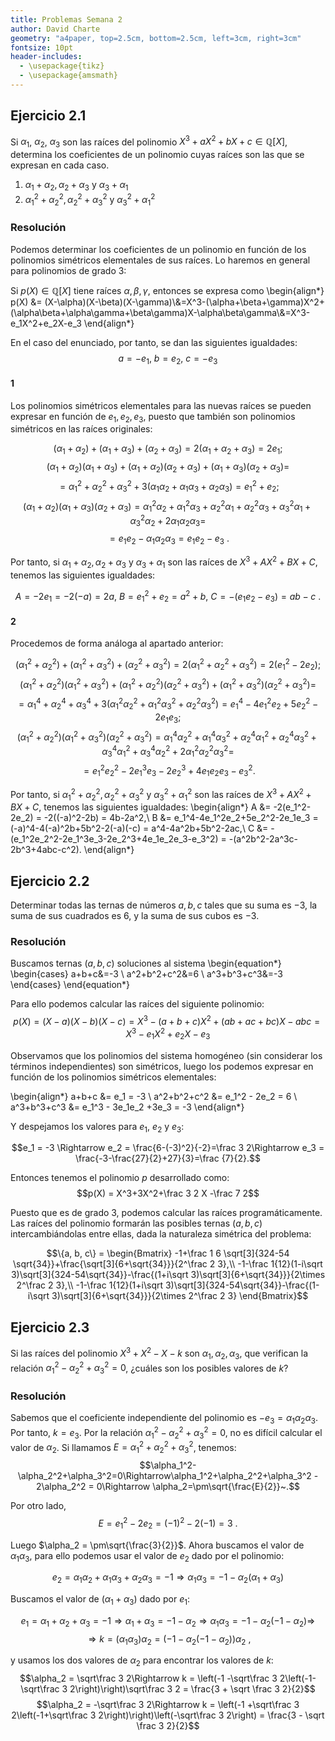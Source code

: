 ```yaml
---
title: Problemas Semana 2
author: David Charte
geometry: "a4paper, top=2.5cm, bottom=2.5cm, left=3cm, right=3cm"
fontsize: 10pt
header-includes:
  - \usepackage{tikz}
  - \usepackage{amsmath}
---
```


## Ejercicio 2.1

Si $\alpha_1$, $\alpha_2$, $\alpha_3$ son las raíces del polinomio $X^3+aX^2+bX+c\in\mathbb Q[X]$, determina los coeficientes de un polinomio cuyas raíces son las que se expresan en cada caso.

1. $\alpha_1+\alpha_2,\alpha_2+\alpha_3\mbox{ y }\alpha_3+\alpha_1$
1. $\alpha_1^2+\alpha_2^2,\alpha_2^2+\alpha_3^2\mbox{ y }\alpha_3^2+\alpha_1^2$

### Resolución

Podemos determinar los coeficientes de un polinomio en función de los polinomios simétricos elementales de sus raíces. Lo haremos en general para polinomios de grado 3:

Si $p(X)\in \mathbb Q[X]$ tiene raíces $\alpha, \beta, \gamma$, entonces se expresa como
\begin{align*}
p(X) &= (X-\alpha)(X-\beta)(X-\gamma)\\&=X^3-(\alpha+\beta+\gamma)X^2+(\alpha\beta+\alpha\gamma+\beta\gamma)X-\alpha\beta\gamma\\&=X^3-e_1X^2+e_2X-e_3
\end{align*}

En el caso del enunciado, por tanto, se dan las siguientes igualdades:
$$ a = -e_1,\ b = e_2,\ c=-e_3$$

#### 1
Los polinomios simétricos elementales para las nuevas raíces se pueden expresar en función de $e_1,e_2,e_3$, puesto que también son polinomios simétricos en las raíces originales:

$$ (\alpha_1+\alpha_2)+(\alpha_1+\alpha_3)+(\alpha_2+\alpha_3) = 2(\alpha_1+\alpha_2+\alpha_3) = 2e_1;$$
$$ (\alpha_1+\alpha_2)(\alpha_1+\alpha_3)+(\alpha_1+\alpha_2)(\alpha_2+\alpha_3)+(\alpha_1+\alpha_3)(\alpha_2+\alpha_3) = $$
$$=\alpha_1^2+\alpha_2^2+\alpha_3^2+3(\alpha_1\alpha_2+\alpha_1\alpha_3+\alpha_2\alpha_3)=e_1^2+e_2;$$
$$(\alpha_1+\alpha_2)(\alpha_1+\alpha_3)(\alpha_2+\alpha_3) = \alpha_1^2\alpha_2+\alpha_1^2\alpha_3+\alpha_2^2\alpha_1+\alpha_2^2\alpha_3+\alpha_3^2\alpha_1+\alpha_3^2\alpha_2+2\alpha_1\alpha_2\alpha_3=$$
$$=e_1e_2-\alpha_1\alpha_2\alpha_3=e_1e_2-e_3~.$$

Por tanto, si $\alpha_1+\alpha_2,\alpha_2+\alpha_3\mbox{ y }\alpha_3+\alpha_1$ son las raíces de $X^3+AX^2+BX+C$, tenemos las siguientes igualdades:

$$ A = -2e_1 = -2(-a) = 2a,\ B = e_1^2+e_2 = a^2+b,\ C = -(e_1e_2-e_3) = ab-c~.$$

#### 2

Procedemos de forma análoga al apartado anterior:

$$ (\alpha_1^2+\alpha_2^2)+(\alpha_1^2+\alpha_3^2)+(\alpha_2^2+\alpha_3^2) = 2(\alpha_1^2+\alpha_2^2+\alpha_3^2) = 2(e_1^2-2e_2);$$
$$ (\alpha_1^2+\alpha_2^2)(\alpha_1^2+\alpha_3^2)+(\alpha_1^2+\alpha_2^2)(\alpha_2^2+\alpha_3^2)+(\alpha_1^2+\alpha_3^2)(\alpha_2^2+\alpha_3^2) = $$
$$=\alpha_1^4+\alpha_2^4+\alpha_3^4+3(\alpha_1^2\alpha_2^2+\alpha_1^2\alpha_3^2+\alpha_2^2\alpha_3^2)=e_1^4-4e_1^2e_2+5e_2^2-2e_1e_3;$$
$$(\alpha_1^2+\alpha_2^2)(\alpha_1^2+\alpha_3^2)(\alpha_2^2+\alpha_3^2) = \alpha_1^4\alpha_2^2+\alpha_1^4\alpha_3^2+\alpha_2^4\alpha_1^2+\alpha_2^4\alpha_3^2+\alpha_3^4\alpha_1^2+\alpha_3^4\alpha_2^2+2\alpha_1^2\alpha_2^2\alpha_3^2=$$
$$=e_1^2e_2^2-2e_1^3e_3-2e_2^3+4e_1e_2e_3-e_3^2.$$

Por tanto, si $\alpha_1^2+\alpha_2^2,\alpha_2^2+\alpha_3^2\mbox{ y }\alpha_3^2+\alpha_1^2$ son las raíces de $X^3+AX^2+BX+C$, tenemos las siguientes igualdades:
\begin{align*}
 A &= -2(e_1^2-2e_2) = -2((-a)^2-2b) = 4b-2a^2,\\
 B &= e_1^4-4e_1^2e_2+5e_2^2-2e_1e_3 = (-a)^4-4(-a)^2b+5b^2-2(-a)(-c) = a^4-4a^2b+5b^2-2ac,\\
 C &= -(e_1^2e_2^2-2e_1^3e_3-2e_2^3+4e_1e_2e_3-e_3^2) = -(a^2b^2-2a^3c-2b^3+4abc-c^2).
\end{align*}

## Ejercicio 2.2

Determinar todas las ternas de números $a,b,c$ tales que su suma es $-3$, la suma de sus cuadrados es $6$, y la suma de sus cubos es $-3$.

### Resolución

<!--Buscamos las raíces comunes a los polinomios
$$ p_1 = a+b+c+3,\ p_2 = a^2+b^2+c^2-6,\ p_3 = a^3+b^3+c^3+3 $$
-->

Buscamos ternas $(a, b, c)$ soluciones al sistema
\begin{equation*}
\begin{cases}
  a+b+c&=-3 \\
  a^2+b^2+c^2&=6 \\
  a^3+b^3+c^3&=-3
\end{cases}
\end{equation*}

Para ello podemos calcular las raíces del siguiente polinomio:
$$p(X) = (X-a)(X-b)(X-c)=X^3-(a+b+c)X^2+(ab+ac+bc)X-abc=X^3-e_1X^2+e_2X-e_3$$

Observamos que los polinomios del sistema homogéneo (sin considerar los términos
  independientes) son simétricos, luego los podemos expresar en función de los polinomios
  simétricos elementales:

\begin{align*}
  a+b+c &= e_1 = -3 \\
  a^2+b^2+c^2 &= e_1^2 - 2e_2 = 6 \\
  a^3+b^3+c^3 &= e_1^3 - 3e_1e_2 +3e_3 = -3
\end{align*}

Y despejamos los valores para $e_1\mbox{, }e_2\mbox{ y }e_3$:

$$e_1 = -3 \Rightarrow e_2 = \frac{6-(-3)^2}{-2}=\frac 3 2\Rightarrow e_3 = \frac{-3-\frac{27}{2}+27}{3}=\frac {7}{2}.$$

Entonces tenemos el polinomio $p$ desarrollado como:
$$p(X) = X^3+3X^2+\frac 3 2 X -\frac 7 2$$

Puesto que es de grado 3, podemos calcular las raíces programáticamente. Las raíces del polinomio formarán las posibles ternas $(a,b,c)$ intercambiándolas entre ellas, dada la naturaleza simétrica del problema:

$$\{a, b, c\} =
\begin{Bmatrix}
-1+\frac 1 6 \sqrt[3]{324-54 \sqrt{34}}+\frac{\sqrt[3]{6+\sqrt{34}}}{2^\frac 2 3},\\
-1-\frac 1{12}(1-i\sqrt 3)\sqrt[3]{324-54\sqrt{34}}-\frac{(1+i\sqrt 3)\sqrt[3]{6+\sqrt{34}}}{2\times 2^\frac 2 3},\\
-1-\frac 1{12}(1+i\sqrt 3)\sqrt[3]{324-54\sqrt{34}}-\frac{(1-i\sqrt 3)\sqrt[3]{6+\sqrt{34}}}{2\times 2^\frac 2 3}
\end{Bmatrix}$$

## Ejercicio 2.3

Si las raíces del polinomio $X^3+X^2-X-k$ son $\alpha_1,\alpha_2,\alpha_3$, que verifican la relación $\alpha_1^2-\alpha_2^2+\alpha_3^2=0$, ¿cuáles son los posibles valores de $k$?

### Resolución

Sabemos que el coeficiente independiente del polinomio es $-e_3 = \alpha_1\alpha_2\alpha_3$. Por tanto, $k = e_3$.
Por la relación $\alpha_1^2-\alpha_2^2+\alpha_3^2=0$, no es difícil calcular el valor de $\alpha_2$. Si llamamos $E = \alpha_1^2+\alpha_2^2+\alpha_3^2$, tenemos:
$$\alpha_1^2-\alpha_2^2+\alpha_3^2=0\Rightarrow\alpha_1^2+\alpha_2^2+\alpha_3^2 - 2\alpha_2^2 = 0\Rightarrow \alpha_2=\pm\sqrt{\frac{E}{2}}~.$$

Por otro lado,
$$E = e_1^2-2e_2 = (-1)^2-2(-1) = 3~.$$

Luego $\alpha_2 = \pm\sqrt{\frac{3}{2}}$. Ahora buscamos el valor de $\alpha_1\alpha_3$, para ello podemos usar el valor de $e_2$ dado por el polinomio:

$$ e_2 = \alpha_1\alpha_2+\alpha_1\alpha_3+\alpha_2\alpha_3 = -1\Rightarrow \alpha_1\alpha_3 = -1 -\alpha_2(\alpha_1+\alpha_3)$$

Buscamos el valor de $(\alpha_1+\alpha_3)$ dado por $e_1$:

$$ e_1 = \alpha_1+\alpha_2+\alpha_3=-1\Rightarrow \alpha_1+\alpha_3 = -1-\alpha_2\Rightarrow \alpha_1\alpha_3 = -1 -\alpha_2(-1-\alpha_2)\Rightarrow$$
$$\Rightarrow k = (\alpha_1\alpha_3)\alpha_2 = (-1 -\alpha_2(-1-\alpha_2))\alpha_2~,$$

y usamos los dos valores de $\alpha_2$ para encontrar los valores de $k$:
$$\alpha_2 = \sqrt\frac 3 2\Rightarrow k = \left(-1 -\sqrt\frac 3 2\left(-1-\sqrt\frac 3 2\right)\right)\sqrt\frac 3 2 = \frac{3 + \sqrt \frac 3 2}{2}$$
$$\alpha_2 = -\sqrt\frac 3 2\Rightarrow k = \left(-1 +\sqrt\frac 3 2\left(-1+\sqrt\frac 3 2\right)\right)\left(-\sqrt\frac 3 2\right) = \frac{3 - \sqrt \frac 3 2}{2}$$
